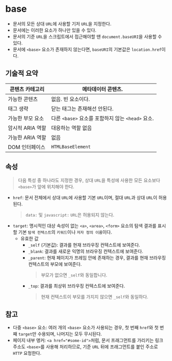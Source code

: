 # base

- 문서의 모든 상대 `URL`에 사용할 기저 `URL`을 지정한다.
- 문서에는 이러한 요소가 하나만 있을 수 있다.
- 문서의 기준 `URL`을 스크립트에서 접근해야할 땐 `document.baseURI`을 사용할 수 있다.
- 문서에 `<base>` 요소가 존재하지 않는다면, `baseURI`의 기본값은 `location.href`이다.

## 기술적 요약

| 콘텐츠 카테고리 | 메타데이터 콘텐츠. |
| --- | --- |
| 가능한 콘텐츠 | 없음. 빈 요소이다. |
| 태그 생략 | 닫는 태그는 존재해선 안된다. |
| 가능한 부모 요소 | 다른 `<base>` 요소를 포함하지 않는 `<head>` 요소. |
| 암시적 ARIA 역할 | 대응하는 역할 없음 |
| 가능한 ARIA 역할 | 없음 |
| DOM 인터페이스 | `HTMLBaseElement` |

## 속성

> 다음 특성 중 하나라도 지정한 경우, 상대 `URL`을 특성에 사용한 모든 요소보다 `<base>`가 앞에 위치해야 한다.

- `href`: 문서 전체에서 상대 `URL`에 사용할 기본 `URL`이며, 절대 `URL`과 상대 `URL`이 허용된다.
  > `data:` 및 `javascript:` `URL`은 허용되지 않는다.
- `target`: 명시적인 대상 속성이 없는 `<a>`, `<area>`, `<form>` 요소의 탐색 결과를 표시할 기본 `탐색 컨텍스트`의 `키워드`이나 `저자 정의 이름`이다.
  - 유효한 값
    - `_self` (기본값): 결과를 현재 브라우징 컨텍스트에 보여준다.
    - `_blank`: 결과를 새로운 익명의 브라우징 컨텍스트에 보여준다.
    - `_parent`: 현재 페이지가 프레임 안에 존재하는 경우, 결과를 현재 브라우징 컨텍스트의 부모에 보여준다.
      > 부모가 없으면 `_self`와 동일합니다.
    - `_top`: 결과를 최상위 브라우징 컨텍스트에 보여준다.
      > 현재 컨텍스트이 부모를 가지지 않으면 `_self`와 동일하다.

## 참고

- 다중 `<base>` 요소: 여러 개의 `<base>` 요소가 사용되는 경우, 첫 번째 `href`와 첫 번째 `target`만 수용되며, 나머지는 모두 무시된다.
- 페이지 내부 앵커: `<a href="#some-id">`처럼, 문서 프래그먼트를 가리키는 링크 주소도 `<base>`를 사용해 처리하므로, 기준 `URL` 뒤에 프래그먼트를 붙인 주소로 `HTTP` 요청한다.

